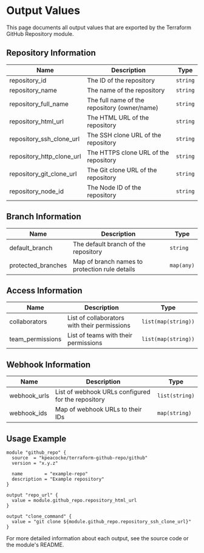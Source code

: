 # Output Values

This page documents all output values that are exported by the Terraform GitHub Repository module.

## Repository Information

| Name | Description | Type |
|------|-------------|------|
| repository_id | The ID of the repository | `string` |
| repository_name | The name of the repository | `string` |
| repository_full_name | The full name of the repository (owner/name) | `string` |
| repository_html_url | The HTML URL of the repository | `string` |
| repository_ssh_clone_url | The SSH clone URL of the repository | `string` |
| repository_http_clone_url | The HTTPS clone URL of the repository | `string` |
| repository_git_clone_url | The Git clone URL of the repository | `string` |
| repository_node_id | The Node ID of the repository | `string` |

## Branch Information

| Name | Description | Type |
|------|-------------|------|
| default_branch | The default branch of the repository | `string` |
| protected_branches | Map of branch names to protection rule details | `map(any)` |

## Access Information

| Name | Description | Type |
|------|-------------|------|
| collaborators | List of collaborators with their permissions | `list(map(string))` |
| team_permissions | List of teams with their permissions | `list(map(string))` |

## Webhook Information

| Name | Description | Type |
|------|-------------|------|
| webhook_urls | List of webhook URLs configured for the repository | `list(string)` |
| webhook_ids | Map of webhook URLs to their IDs | `map(string)` |

## Usage Example

```hcl
module "github_repo" {
  source  = "kpeacocke/terraform-github-repo/github"
  version = "x.y.z"
  
  name        = "example-repo"
  description = "Example repository"
}

output "repo_url" {
  value = module.github_repo.repository_html_url
}

output "clone_command" {
  value = "git clone ${module.github_repo.repository_ssh_clone_url}"
}
```

For more detailed information about each output, see the source code or the module's README.
